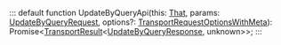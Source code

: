 :::
default function UpdateByQueryApi(this: [That](./That.md), params: [UpdateByQueryRequest](./UpdateByQueryRequest.md), options?: [TransportRequestOptionsWithMeta](./TransportRequestOptionsWithMeta.md)): Promise<[TransportResult](./TransportResult.md)<[UpdateByQueryResponse](./UpdateByQueryResponse.md), unknown>>;
:::
